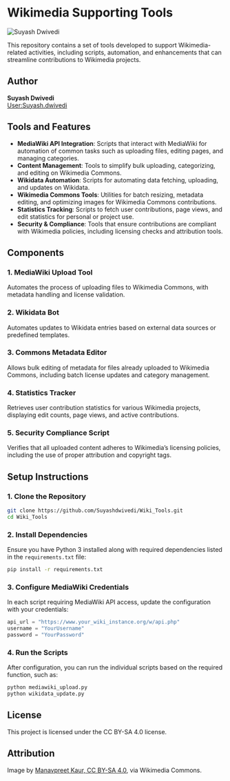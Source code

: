 # Wikimedia Supporting Tools

![Suyash Dwivedi](https://upload.wikimedia.org/wikipedia/commons/thumb/9/9c/Suyash_Dwivedi_01%28cropped%29.jpg/180px-Suyash_Dwivedi_01%28cropped%29.jpg)

This repository contains a set of tools developed to support Wikimedia-related activities, including scripts, automation, and enhancements that can streamline contributions to Wikimedia projects.

## Author

**Suyash Dwivedi**  
[User:Suyash.dwivedi](https://meta.wikimedia.org/wiki/User:Suyash.dwivedi)

## Tools and Features

- **MediaWiki API Integration**: Scripts that interact with MediaWiki for automation of common tasks such as uploading files, editing pages, and managing categories.
- **Content Management**: Tools to simplify bulk uploading, categorizing, and editing on Wikimedia Commons.
- **Wikidata Automation**: Scripts for automating data fetching, uploading, and updates on Wikidata.
- **Wikimedia Commons Tools**: Utilities for batch resizing, metadata editing, and optimizing images for Wikimedia Commons contributions.
- **Statistics Tracking**: Scripts to fetch user contributions, page views, and edit statistics for personal or project use.
- **Security & Compliance**: Tools that ensure contributions are compliant with Wikimedia policies, including licensing checks and attribution tools.

## Components

### 1. **MediaWiki Upload Tool**
   Automates the process of uploading files to Wikimedia Commons, with metadata handling and license validation.

### 2. **Wikidata Bot**
   Automates updates to Wikidata entries based on external data sources or predefined templates.

### 3. **Commons Metadata Editor**
   Allows bulk editing of metadata for files already uploaded to Wikimedia Commons, including batch license updates and category management.

### 4. **Statistics Tracker**
   Retrieves user contribution statistics for various Wikimedia projects, displaying edit counts, page views, and active contributions.

### 5. **Security Compliance Script**
   Verifies that all uploaded content adheres to Wikimedia’s licensing policies, including the use of proper attribution and copyright tags.

## Setup Instructions

### 1. Clone the Repository

```bash
git clone https://github.com/Suyashdwivedi/Wiki_Tools.git
cd Wiki_Tools
```

### 2. Install Dependencies

Ensure you have Python 3 installed along with required dependencies listed in the `requirements.txt` file:

```bash
pip install -r requirements.txt
```

### 3. Configure MediaWiki Credentials

In each script requiring MediaWiki API access, update the configuration with your credentials:

```python
api_url = "https://www.your_wiki_instance.org/w/api.php"
username = "YourUsername"
password = "YourPassword"
```

### 4. Run the Scripts

After configuration, you can run the individual scripts based on the required function, such as:

```bash
python mediawiki_upload.py
python wikidata_update.py
```

## License

This project is licensed under the CC BY-SA 4.0 license.

## Attribution

Image by [Manavpreet Kaur, CC BY-SA 4.0](https://creativecommons.org/licenses/by-sa/4.0), via Wikimedia Commons.


